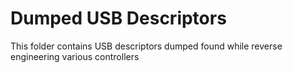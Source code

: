 # Dumped USB Descriptors

This folder contains USB descriptors dumped found while reverse engineering various controllers